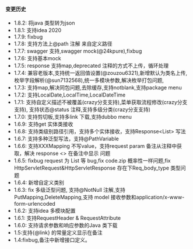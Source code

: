 #### 变更历史
- 1.8.2: 将java 类型转为json
- 1.8.1: 支持idea 2020
- 1.7.9: fixbug
- 1.7.8: 支持方法上@path 注解 来自定义路径
- 1.7.7: swagger 支持,swagger mock(@24kpure),fixbug
- 1.7.6: 支持基本mock
- 1.7.5: response 支持map,deprecated 注释的方式不上传，循环处理
- 1.7.4: 兼容老版本,支持统一返回值设置(@zouzou6321),新增默认为类名上传,枚举字段解析(@sun7132568),统一多模块参数,解决枚举打包问题,
- 1.7.3: 支持map,解决同包问题,去除缓存,支持notblank,支持package menu
- 1.7.2: 支持LocalDate,LocalTime,LocalDateTime
- 1.7.1: 支持自定义描述不被覆盖(crazy分支支持),菜单获取流程修改(crazy分支支持), 支持状态@status 注释,支持多级分类(crazy分支支持)
- 1.7.0: 支持剪切板,支持多link 下载,支持dubbo menu
- 1.6.9: 支持get 实体类接收
- 1.6.8: 支持类级别路径引用，支持多个实体接收，支持Response<List<User>> 写法
- 1.6.7: 支持多种泛型写法，支持@PathVariable
- 1.6.6: 支持XXXMapping 不写value，支持request param 备注从注释中获取，解决 response <> 在备注中显示 问题
- 1.6.5: fixbug request 为 List<Long> 等 bug,fix code.zip 概率性一样问题,fix HttpServletRequest&HttpServletResponse 存在下Req_body_type 类型问题
- 1.6.4: 新增自定义类别
- 1.6.3: fix 多级泛型问题, 支持@NotNull 注解,支持PutMapping,DeleteMapping,支持 model 接收参数和application/x-www-form-urlencoded
- 1.6.2: 支持idea 多模块配置
- 1.6.1: 支持RequestHeader & RequestAttribute
- 1.6.0: 支持请求参数和响应参数的Java 类下载
- 1.5:支持{@link} 的常量定义显示在备注
- 1.4:fixbug,备注中新增接口定义。 


